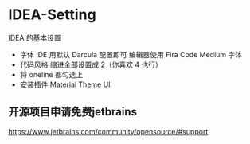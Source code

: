 # IDEA-Setting
IDEA 的基本设置

- 字体
IDE 用默认 Darcula 配置即可
编辑器使用 Fira Code Medium 字体
- 代码风格
缩进全部设置成 2（你喜欢 4 也行）
- 将 oneline 都勾选上
- 安装插件 Material Theme UI

## 开源项目申请免费jetbrains
https://www.jetbrains.com/community/opensource/#support

